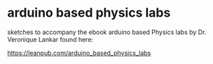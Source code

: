 # arduino based physics labs
 sketches to accompany the ebook arduino based Physics labs by Dr. Veronique Lankar found here:

 https://leanpub.com/arduino_based_physics_labs
